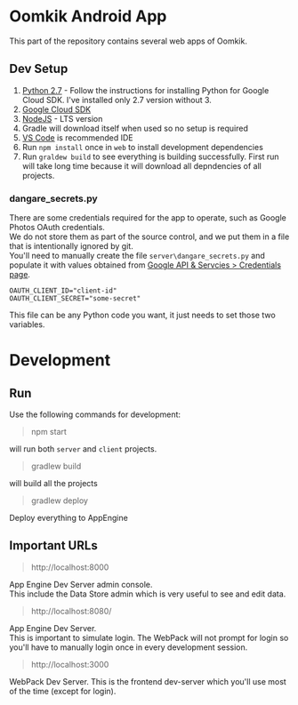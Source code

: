 # Oomkik Android App

This part of the repository contains several web apps of Oomkik.

## Dev Setup

1. [Python 2.7](https://cloud.google.com/python/setup#windows) - Follow the instructions for installing Python for Google Cloud SDK. I've installed only 2.7 version without 3.
1. [Google Cloud SDK](https://cloud.google.com/sdk/)
1. [NodeJS](https://nodejs.org/en/) - LTS version
1. Gradle will download itself when used so no setup is required
1. [VS Code](https://code.visualstudio.com/) is recommended IDE
1. Run `npm install` once in `web` to install development dependencies
1. Run `graldew build` to see everything is building successfully. First run will take long time because it will download all depndencies of all projects.

### dangare_secrets.py

There are some credentials required for the app to operate, such as Google Photos OAuth credentials.  
We do not store them as part of the source control, and we put them in a file that is intentionally ignored by git.  
You'll need to manually create the file `server\dangare_secrets.py` and populate it with values obtained from [Google API & Servcies > Credentials page](https://console.cloud.google.com/apis/credentials).

```
OAUTH_CLIENT_ID="client-id"
OAUTH_CLIENT_SECRET="some-secret"
````

This file can be any Python code you want, it just needs to set those two variables.

# Development

## Run
Use the following commands for development:

> npm start

will run both `server` and `client` projects.

> gradlew build

will build all the projects

> gradlew deploy

Deploy everything to AppEngine

## Important URLs

> http://localhost:8000

App Engine Dev Server admin console.  
This include the Data Store admin which is very useful to see and edit data.

> http://localhost:8080/

App Engine Dev Server.  
This is important to simulate login. The WebPack will not prompt for login so you'll have to manually login once in every development session.

> http://localhost:3000

WebPack Dev Server. 
This is the frontend dev-server which you'll use most of the time (except for login).